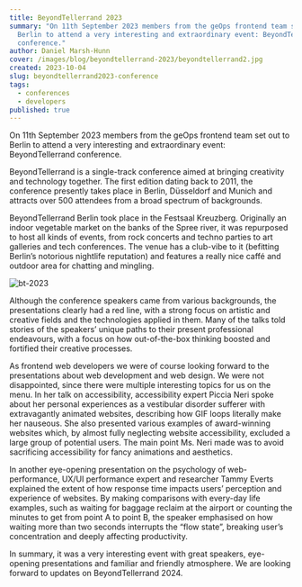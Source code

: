 ```yaml
---
title: BeyondTellerrand 2023
summary: "On 11th September 2023 members from the geOps frontend team set out to
  Berlin to attend a very interesting and extraordinary event: BeyondTellerrand
  conference."
author: Daniel Marsh-Hunn
cover: /images/blog/beyondtellerrand-2023/beyondtellerrand2.jpg
created: 2023-10-04
slug: beyondtellerrand2023-conference
tags:
  - conferences
  - developers
published: true
---
```

On 11th September 2023 members from the geOps frontend team set out to Berlin to attend a very interesting and extraordinary event: BeyondTellerrand conference.

BeyondTellerrand is a single-track conference aimed at bringing creativity and technology together. The first edition dating back to 2011, the conference presently takes place in Berlin, Düsseldorf and Munich and attracts over 500 attendees from a broad spectrum of backgrounds.

BeyondTellerrand Berlin took place in the Festsaal Kreuzberg. Originally an indoor vegetable market on the banks of the Spree river, it was repurposed to host all kinds of events, from rock concerts and techno parties to art galleries and tech conferences. The venue has a club-vibe to it (befitting Berlin’s notorious nightlife reputation) and features a really nice caffé and outdoor area for chatting and mingling.

![bt-2023](/images/blog/beyondtellerrand-2023/bt2023.jpg)

Although the conference speakers came from various backgrounds, the presentations clearly had a red line, with a strong focus on artistic and creative fields and the technologies applied in them. Many of the talks told stories of the speakers’ unique paths to their present professional endeavours, with a focus on how out-of-the-box thinking boosted and fortified their creative processes.

As frontend web developers we were of course looking forward to the presentations about web development and web design. We were not disappointed, since there were multiple interesting topics for us on the menu. 
In her talk on accessibility, accessibility expert Piccia Neri spoke about her personal experiences as a vestibular disorder sufferer with extravagantly animated websites, describing how GIF loops literally make her nauseous. She also presented various examples of award-winning websites which, by almost fully neglecting website accessibility, excluded a large group of potential users. The main point Ms. Neri made was to avoid sacrificing accessibility for fancy animations and aesthetics.

In another eye-opening presentation on the psychology of web-performance, UX/UI performance expert and researcher Tammy Everts explained the extent of how response time impacts users’ perception and experience of websites. By making comparisons with every-day life examples, such as waiting for baggage reclaim at the airport or counting the minutes to get from point A to point B, the speaker emphasised on how waiting more than two seconds interrupts the “flow state”, breaking user’s concentration and deeply affecting productivity.

In summary, it was a very interesting event with great speakers, eye-opening presentations and familiar and friendly atmosphere. We are looking forward to updates on BeyondTellerrand 2024.